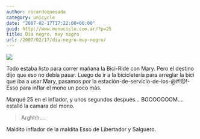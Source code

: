 ```yaml
---
author: ricardoquesada
category: unicycle
date: "2007-02-17T17:22:00+00:00"
guid: http://www.monociclo.com.ar/?p=25
title: Día negro, muy negro
url: /2007/02/17/dia-negro-muy-negro/
---
```


[![](/wp-content/uploads/2007/02/3c6db-img_2047.jpg?w=225)](/wp-content/uploads/2007/02/3c6db-img_2047.jpg)

Todo estaba listo para correr mañana la Bici-Ride con Mary.
Pero el destino dijo que eso no debía pasar.
Luego de ir a la bicicletería para arreglar la bici que iba a usar Mary,
pasamos por la estación-de-servicio-de-los-@#$!@$!-Esso para inflar el mono un
poco más.

Marqué 25 en el inflador, y unos segundos después... BOOOOOOOM.... estalló la
camara del mono.

> Arghhh....

Maldito inflador de la maldita Esso de Libertador y Salguero.
